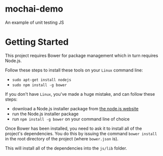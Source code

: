 mochai-demo
===========

An example of unit testing JS

Getting Started
===============

This project requires Bower for package management which in turn requires Node.js.

Follow these steps to install these tools on your `Linux` command line:

- `sudo apt-get install nodejs`
- `sudo npm install -g bower`

If you don't have `Linux`, you've made a huge mistake, and can follow these steps:

- download a Node.js installer package from [the node.js website](http://nodejs.org/download/)
- run the Node.js installer package
- run `npm install -g bower` on your command line of choice

Once Bower has been installed, you need to ask it to install all of the project's dependencies.
You do this by issuing the command `bower install` in the root directory of the project (where `bower.json` is).

This will install all of the dependencies into the `js/lib` folder.
